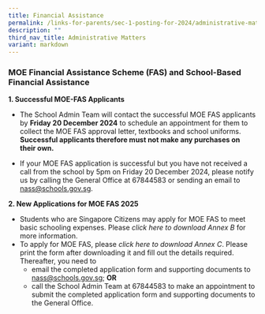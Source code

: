 ```yaml
---
title: Financial Assistance
permalink: /links-for-parents/sec-1-posting-for-2024/administrative-matters/financial-assistance/
description: ""
third_nav_title: Administrative Matters
variant: markdown
---
```

### MOE Financial Assistance Scheme (FAS) and School-Based Financial Assistance

**1. Successful MOE-FAS Applicants**

- The School Admin Team will contact the successful MOE FAS applicants by **Friday 20 December 2024** to schedule an appointment for them to collect the MOE FAS approval letter, textbooks and school uniforms. **Successful applicants therefore must not make any purchases on their own.**

- If your MOE FAS application is successful but you have not received a call from the school by 5pm on Friday 20 December 2024, please notify us by calling the General Office at 67844583 or sending an email to [nass@schools.gov.sg](mailto:nass@schools.gov.sg).

**2. New Applications for MOE FAS 2025**

* Students who are Singapore Citizens may apply for MOE FAS to meet basic schooling expenses. Please *click here to download Annex B* for more information.
* To apply for MOE FAS, please *click here to download Annex C*. Please print the form after downloading it and fill out the details required. Thereafter, you need to
	* email the completed application form and supporting documents to [nass@schools.gov.sg](mailto:nass@schools.gov.sg); **OR** 
	* call the School Admin Team at 67844583 to make an appointment to submit the completed application form and supporting documents to the General Office.